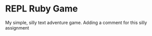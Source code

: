 REPL Ruby Game
======

My simple, silly text adventure game.
Adding a comment for this silly assignment

